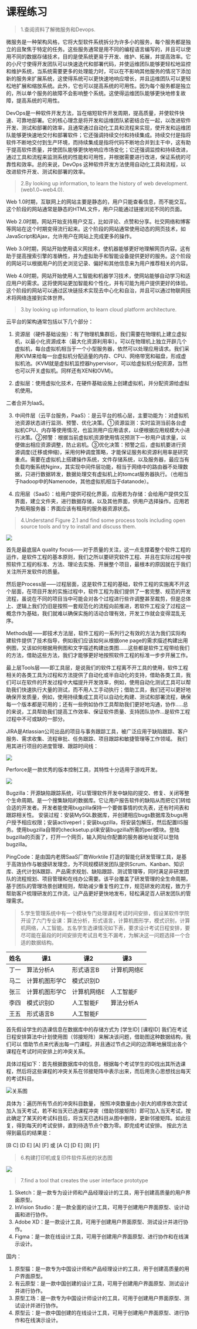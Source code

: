 # 课程练习

> 1.查阅资料了解微服务和Devops.

微服务是⼀种架构风格，它将⼤型软件系统拆分为许多小的服务，每个服务都是独⽴的且聚焦于特定的任务。这些服务通常是用不同的编程语言编写的，并且可以使用不同的数据存储技术，目的是使系统更易于开发、维护、拓展，并提高效率。它的小尺寸使得开发团队可以快速迭代和部署代码，并使运维团队能够更轻松地监控和维护系统，当系统需要更多的处理能⼒时，可以在不影响其他服务的情况下添加新的服务来扩展系统，这使得系统可以更快速地响应增长，并且运维团队可以更轻松地扩展和缩放系统。此外，它也可以提高系统的可用性。因为每个服务都是独立的，所以单个服务的故障不会影响整个系统。这使得运维团队能够更快地修复故障，提高系统的可⽤性。

DevOps是⼀种软件开发方法，旨在缩短软件开发周期，提高质量，并使软件快速、可靠地部署。它的核心理念是将开发和运维团队紧密结合在⼀起，以改进软件开发、测试和部署的效率，且通常通过自动化工具和流程来实现，使开发和运维团队能够更快速地交付和部署软件；它还强调持续交付和持续集成。持续交付是指将软件不断地交付到生产环境，而持续集成是指将代码不断地合并到主干中，这有助于提高软件质量，并使团队能够更快地响应市场变化；它还强调监控和持续改进，通过工具和流程来监测系统的性能和可用性，并根据需要进行改进，保证系统的可靠性和效率。总的来说，DevOps 这种软件开发⽅法使用自动化⼯具和流程，以改进软件开发、测试和部署的效率。



> 2.By looking up information, to learn the history of web development.(web1.0~web4.0).

Web 1.0时期，互联网上的网站主要是静态的，用户只能查看信息，而不能交互。这个阶段的网站通常是静态的HTML文件，用户只能通过链接浏览不同的页面。

Web 2.0时期，网站开始支持用户交互，比如评论、点赞和分享。社交网络和博客等网站在这个时期变得流行起来。这个阶段的网站通常使用动态的网页技术，如JavaScript和Ajax，允许用户在网站上完成更多的操作。

Web 3.0时期，网站开始使用语义网技术，使机器能够更好地理解网页内容。这有助于提高搜索引擎的准确性，并为虚拟助手和智能设备提供更好的服务。这个阶段的网站可以根据用户的历史浏览记录、偏好和其他信息来为用户推荐相关的内容。

Web 4.0时期，网站开始使用人工智能和机器学习技术，使网站能够自动学习和适应用户的需求。这将使网站更加智能和个性化，并有可能为用户提供更好的体验。这个阶段的网站可以通过区块链技术实现去中心化和自治，并且可以通过物联网技术将网络连接到实体世界。



> 3.by looking up information, to learn cloud platform architecture.

云平台的架构通常包括以下几个部分：

1. 资源层（硬件基础设施）：有了物理机集群后，我们需要在物理机上建立虚拟机，以最小化资源成本（最大化资源利用率）。可以在物理机上独立开辟几个虚拟机，每台虚拟机相当于一个小型服务器，依然可以处理应用请求。我们采用KVM来给每一台虚拟机分配适量的内存、CPU、网络带宽和磁盘，形成虚拟机池。(KVM就是虚拟机监控器hypervisor，可以给虚拟机分配资源，当然也可以开关虚拟机。同样还有XEN和OVM)。

2. 虚拟层：使用虚拟化技术，在硬件基础设施上创建虚拟机，并分配资源给虚拟机使用。

二者合并为IaaS。

3. 中间件层（云平台服务，PaaS）：是云平台的核心层，主要功能为：对虚拟机池资源状态进行监测、预警、优化决策。①资源监测：实时监测当前各台虚拟机CPU、内存等使用情况，也监测用户应用请求，以便根据应用规模大小进行决策。②预警：根据当前虚拟机资源使用情况预测下一秒用户请求量，以便做出相应资源调整，防止宕机。③优化决策：预警之后，虚拟机要进行资源调度(迁移或伸缩)，采用何种调度策略，才能保证服务和资源利用率是研究重点。需要在虚拟机上搭建操作系统，文件存储系统，以及服务器，最应当有负载均衡系统Nginx，其实现中间件层功能，相当于网络中的路由器不处理数据，只进行数据转发，数据处理交有虚拟机上的tomcat服务器执行。（也相当于hadoop中的Namenode，其他虚拟机相当于datanode）。

4. 应用层（SaaS）：给用户提供可视化界面，应用若为存储：会给用户提供交互界面，建立文件夹，进行数据存储，以及其他界面，供用户选择操作。应用若为租用服务器：界面应该有租用的服务器资源状态。



> 4.Understand Figure 2.1 and find some process tools including open source tools and try to install and discuss them.

![](./resources/4.png)

首先是最底层A quality focus⸺对于质量的关注，这⼀点支撑着整个软件工程的运作，是软件工程的基本原则，我们之所以要研究软件⼯程、并且在实际过程中按照软件⼯程的标准、方法、理论去实施、开展整个项目，最根本的原因就在于我们关注所开发软件的质量。 

然后是Process层⸺过程层面，这是软件工程的基础，软件⼯程的实施离不开这个层面，在项目开发的实施过程中，软件工程为我们提供了⼀套完整、规范的开发流程，虽说在不同的项目当中可能会对各个过程进行些许调整甚至裁剪，但是总体上、逻辑上我们仍旧是按照⼀套规范化的流程向前推进，若软件工程没了过程这⼀概念作为基础，我们就难以确保实施的活动合理有效，开发工作就会变得混乱无序。 

Methods层⸺即技术方法层，软件工程的⼀系列行之有效的方法为我们实际构建软件提供了技术指导，例如我们应该如何从根据one page的需求描述构建出用例图，又该如何根据用例图和文字描述构建出类图......这些都是软件⼯程带给我们的方法，借助这些方法，我们才能够更好地按照软件工程的标准⼀步步开展工作。 

最上层Tools层⸺即工具层，是说我们的软件工程离不开⼯具的使用，软件工程相关的各类⼯具为过程和⽅法提供了自动化或半⾃动化的⽀持，借助各类⼯具，我们可以在软件的开发过程中⼤幅提升开发效率，例如，使用自动化测试工具可以帮助我们快速执行大量的测试，而不用人工手动执行；借助工具，我们还可以更好地确保开发质量，例如，使用持续集成工具可以自动化构建、测试和部署流程，确保每⼀个版本都是可用的；还有⼀些例如协作工具帮助我们更好地沟通，协作.....总的来说，工具帮助我们提高工作效率、保证软件质量、支持团队协作...是软件工程过程中不可或缺的⼀部分。

JIRA是Atlassian公司出品的项目与事务跟踪工具，被广泛应用于缺陷跟踪、客户服务、需求收集、流程审批、任务跟踪、项目跟踪和敏捷管理等⼯作领域。 我们用其进行项目的进度管理、跟踪时间线：

![](./resources/4_1.png)

Perforce是⼀款优秀的版本控制工具，其特性十分适用于游戏开发。

![](./resources/4_2.png)

Bugzilla：开源缺陷跟踪系统，可以管理软件开发中缺陷的提交、修复、关闭等整个生命周期。是一个搜集缺陷的数据库。它让用户报告软件的缺陷从而把它们转给合适的开发者。开发者能使用bugzilla保持一个要做事情的优先表，还有时间表和跟踪相关性。  安装过程：安装MySQL数据库，并创建相应bugs数据库及bugs用户授予相应权限；安装activeperl；安装bugzilla，将安装包解压，然后配置IIS服务。使用bugzilla自带的checksetup.pl来安装bugzilla所需的perl模块。登陆bugzilla的页面了，打开一个网页，输入网址你配置的服务器地址就可以登陆bugzilla。

PingCode：是由国内老牌SaaS厂商Worktile 打造的智能化研发管理工具，是基于高效协作与敏捷研发理念，为不同规模研发团队提供Scrum、Kanban、知识库、迭代计划&跟踪、产品需求规划、缺陷跟踪、测试管理等，同时满足非研发团队的流程规划、项目管理和在线办公需要。该平台覆盖了研发管理的全生命周期，基于团队的管理场景创建规则，帮助减少重复性的工作，规范研发的流程，致力于帮助客户梳理研发的工作流，让产品更好更快地发布，轻松满足百人研发团队的管理需求。



> 5.学生管理系统中有一个模块专门处理课程考试时间安排，假设某软件学院开设了六门专业课：算法分析，形式语言，计算机图形学，模式识别，计算机网络，人工智能。五名学生选课情况如下表，要求设计考试日程安排，要尽可能在最段的时间安排完考试且考生不漏考，为解决这一问题选择一个合适的数据结构。

| 姓名 | 课1 | 课2 | 课3 |
|-|-|-|-|
| 丁一 | 算法分析A | 形式语言B | 计算机网络E |
| 马二 | 计算机图形学C | 模式识别D |  |
| 张三 | 计算机图形学C | 计算机网络E | 人工智能F |
| 李四 | 模式识别D | 人工智能F | 算法分析A |
| 王五 | 形式语言B | 人工智能F |  |

⾸先假设学生的选课信息在数据库中的存储方式为 [学⽣ID] [课程ID] 我们在考试日程安排算法中计划使用图（邻接矩阵）来解决该问题，借助图这种数据结构，我们可以 借助节点来代表出每一门课程，并且通过节点之间的边清晰地展现出各个课程在考试时间安排上的冲突关系。

具体过程如下：首先根据数据库中的信息，根据每个考试学生的ID找出其所选课程，然后将这些课程的冲突关系在邻接矩阵中表示出来，而后用贪心思想找出每天的考试科目。

![关系图](./resources/5.png)

具体为：遍历所有节点的冲突科⽬数量， 按照冲突数量由小到大的顺序依次尝试加入当天考试，若不和当天已选课程冲突（借助邻接矩阵）即可加入当天考试，按此确定了某天的考试科⽬后，将当天已选科目从图中删除，更新邻接矩阵。如此往复，得到每天的考试安排，直到待选节点个数为零。即完成考试安排。 按此方法得到最后的结果是：

[B C] [D E] [A] [F] 或 [A C] [D E] [B] [F]



> 6.构建打印机或复印件软件系统的状态图

![](./resources/6.png)



> 7.find a tool that creates the user interface prototype

1. Sketch：是一款专为设计师和产品经理设计的工具，用于创建高质量的用户界面原型。
2. InVision Studio：是一款全面的设计工具，可用于创建用户界面原型、设计动画和进行协作。
3. Adobe XD：是一款设计工具，可用于创建用户界面原型、测试设计并进行协作。
4. Figma：是一款在线设计工具，可用于创建用户界面原型、进行协作和在线演示设计。

国内：

1. 原型猫：是一款专为中国设计师和产品经理设计的工具，用于创建高质量的用户界面原型。
2. 有云原型：是一款中国创建的设计工具，可用于创建用户界面原型、测试设计并进行协作。
3. 原型工场：是一款专为中国设计师设计的工具，可用于创建用户界面原型、测试设计并进行协作。
4. 原型云：是一款中国创建的在线设计工具，可用于创建用户界面原型、进行协作和在线演示设计。
